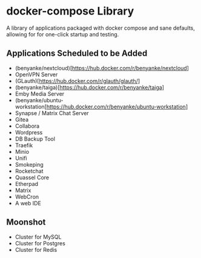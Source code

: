 # docker-compose Library

A library of applications packaged with docker compose and sane defaults, allowing for for one-click startup and testing.

## Applications Scheduled to be Added

  * (benyanke/nextcloud)[https://hub.docker.com/r/benyanke/nextcloud]
  * OpenVPN Server
  * (GLauth)[https://hub.docker.com/r/glauth/glauth/]
  * (benyanke/taiga)[https://hub.docker.com/r/benyanke/taiga]
  * Emby Media Server
  * (benyanke/ubuntu-workstation[https://hub.docker.com/r/benyanke/ubuntu-workstation]
  * Synapse / Matrix Chat Server
  * Gitea
  * Collabora
  * Wordpress
  * DB Backup Tool
  * Traefik
  * Minio
  * Unifi
  * Smokeping
  * Rocketchat
  * Quassel Core
  * Etherpad
  * Matrix
  * WebCron
  * A web IDE


## Moonshot
  * Cluster for MySQL
  * Cluster for Postgres
  * Cluster for Redis

